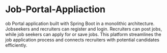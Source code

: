 # Job-Portal-Appliaction
ob Portal application built with Spring Boot in a monolithic architecture. Jobseekers and recruiters can register and login. Recruiters can post jobs, while job seekers can apply for or save jobs. This platform streamlines the job application process and connects recruiters with potential candidates efficiently.

